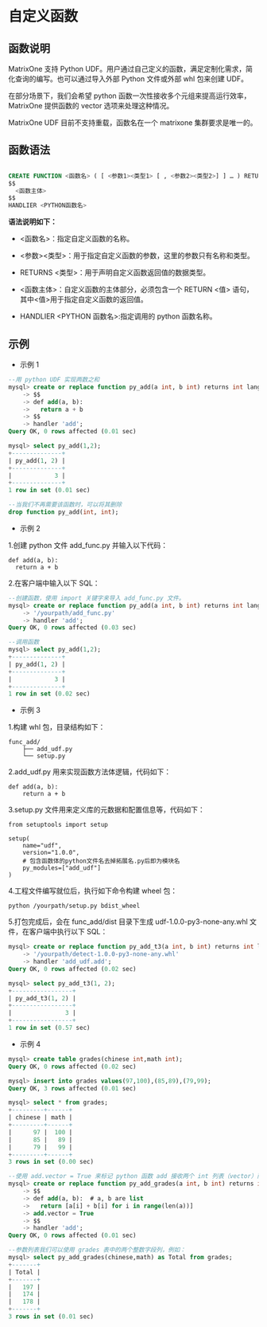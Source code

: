 # 自定义函数

## **函数说明**

MatrixOne 支持 Python UDF。用户通过自己定义的函数，满足定制化需求，简化查询的编写。也可以通过导入外部 Python 文件或外部 whl 包来创建 UDF。

在部分场景下，我们会希望 python 函数一次性接收多个元组来提高运行效率，MatrixOne 提供函数的 vector 选项来处理这种情况。

MatrixOne UDF 目前不支持重载，函数名在一个 matrixone 集群要求是唯一的。

## **函数语法**

```sql

CREATE FUNCTION <函数名> ( [ <参数1><类型1> [ , <参数2><类型2>] ] … ) RETURNS <类型> LANGUAGE PYTHON AS
$$
  <函数主体>
$$
HANDLIER <PYTHON函数名>
```

**语法说明如下：**

- <函数名>：指定自定义函数的名称。

- <参数><类型>：用于指定自定义函数的参数，这里的参数只有名称和类型。

- RETURNS <类型>：用于声明自定义函数返回值的数据类型。

- <函数主体>：自定义函数的主体部分，必须包含一个 RETURN <值> 语句，其中<值>用于指定自定义函数的返回值。

- HANDLIER <PYTHON 函数名>:指定调用的 python 函数名称。

## **示例**

- 示例 1

```sql
--用 python UDF 实现两数之和
mysql> create or replace function py_add(a int, b int) returns int language python as 
    -> $$
    -> def add(a, b):
    ->   return a + b
    -> $$
    -> handler 'add';
Query OK, 0 rows affected (0.01 sec)

mysql> select py_add(1,2);
+--------------+
| py_add(1, 2) |
+--------------+
|            3 |
+--------------+
1 row in set (0.01 sec)

--当我们不再需要该函数时，可以将其删除
drop function py_add(int, int);
```

- 示例 2

<div>1.创建 python 文件 add_func.py 并输入以下代码：</div>

```
def add(a, b):
  return a + b
```

<div>2.在客户端中输入以下 SQL：</div>

```sql
--创建函数，使用 import 关键字来导入 add_func.py 文件。
mysql> create or replace function py_add(a int, b int) returns int language python import 
    -> '/yourpath/add_func.py' 
    -> handler 'add';
Query OK, 0 rows affected (0.03 sec)

--调用函数
mysql> select py_add(1,2);
+--------------+
| py_add(1, 2) |
+--------------+
|            3 |
+--------------+
1 row in set (0.02 sec)
```

- 示例 3

<div>1.构建 whl 包，目录结构如下：</div>

```
func_add/
    ├── add_udf.py
    └── setup.py
```

<div>2.add_udf.py 用来实现函数方法体逻辑，代码如下：</div>

```
def add(a, b):
    return a + b
```

<div>3.setup.py 文件用来定义库的元数据和配置信息等，代码如下：</div>

```
from setuptools import setup

setup(
    name="udf",
    version="1.0.0",
    # 包含函数体的python文件名去掉拓展名.py后即为模块名
    py_modules=["add_udf"]
)
```

<div>4.工程文件编写就位后，执行如下命令构建 wheel 包：</div>

```
python /yourpath/setup.py bdist_wheel
```

<div>5.打包完成后，会在 func_add/dist 目录下生成 udf-1.0.0-py3-none-any.whl 文件，在客户端中执行以下 SQL：</div>

```sql
mysql> create or replace function py_add_t3(a int, b int) returns int language python import 
    -> '/yourpath/detect-1.0.0-py3-none-any.whl'  
    -> handler 'add_udf.add';  
Query OK, 0 rows affected (0.02 sec)

mysql> select py_add_t3(1, 2);
+-----------------+
| py_add_t3(1, 2) |
+-----------------+
|               3 |
+-----------------+
1 row in set (0.57 sec)
```

- 示例 4

```sql
mysql> create table grades(chinese int,math int);
Query OK, 0 rows affected (0.02 sec)

mysql> insert into grades values(97,100),(85,89),(79,99);
Query OK, 3 rows affected (0.01 sec)

mysql> select * from grades;
+---------+------+
| chinese | math |
+---------+------+
|      97 |  100 |
|      85 |   89 |
|      79 |   99 |
+---------+------+
3 rows in set (0.00 sec)

--使用 add.vector = True 来标记 python 函数 add 接收两个 int 列表（vector）而不是 int 值。
mysql> create or replace function py_add_grades(a int, b int) returns int language python as 
    -> $$
    -> def add(a, b):  # a, b are list
    ->   return [a[i] + b[i] for i in range(len(a))]
    -> add.vector = True
    -> $$
    -> handler 'add';
Query OK, 0 rows affected (0.01 sec)

--参数列表我们可以使用 grades 表中的两个整数字段列，例如：
mysql> select py_add_grades(chinese,math) as Total from grades;
+-------+
| Total |
+-------+
|   197 |
|   174 |
|   178 |
+-------+
3 rows in set (0.01 sec)
```
